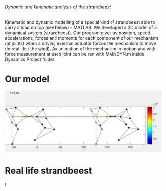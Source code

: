 ###### Dynamic and kinematic analysis of the strandbeest 

Kinematic and dynamic modelling of a special kind of strandbeest able to carry a load on top (see below) - MATLAB. We developed a 2D model of a dynamical system (strandbeest). Our program gives us position, speed, accelerations, forces and moments for each component of our mechanism (at joints) when a driving external actuator forces the mechanism to move (In real life : the wind). An animation of the mechanism in motion and with force measurement at each joint can be ran with MAINDYN.m inside Dynamics Project folder.

# Our model
![Model](jointforces.png)

# Real life strandbeest
!
